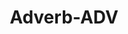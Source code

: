 ---
word: "true"

title: "Adverb-ADV"

categories: ['']

tags: ['Adverb', 'ADV']

arwords: 'حال'

arexps: []

enwords: ['Adverb-ADV']

enexps: []

arlexicons: 'ح'

enlexicons: 'A'

authors: ['Ruqayya Roshdy']

translators: ['']

citations: 'مقدمة في حوسبة اللغة العربية'

sources: 'مركز الملك عبدالله بن عبدالعزيز الدولي لخدمة اللغة العربية'

slug: ""
---